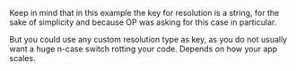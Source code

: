 Keep in mind that in this example the key for resolution is a string, for the sake of simplicity and because OP was asking for this case in particular.

But you could use any custom resolution type as key, as you do not usually want a huge n-case switch rotting your code. Depends on how your app scales.